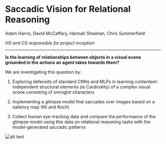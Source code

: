 Saccadic Vision for Relational Reasoning
===

Adam Harris, David McCaffary, Hannah Sheahan, Chris Summerfield

_HS and CS responsible for project inception_

---

**Is the learning of relationships between objects in a visual scene grounded in the actions an agent takes towards them?**

We are investigating this question by:

1) Exploring defeceits of standard CNNs and MLPs in learning contentent-independent structural elements (ie Cardinality) of a complex visual scene consisting of omniglot characters 

2) Implementing a glimpse model that saccades over images based on a saliency map (Itti and Koch)

3) Collect human eye-tracking data and compare the performance of the glimpse model using this data on relational reasoning tasks with the model-generated saccadic patterns

 ![alt text](https://github.com/adamharris95/AllSeeingEye/blob/master/eye.jpg)
